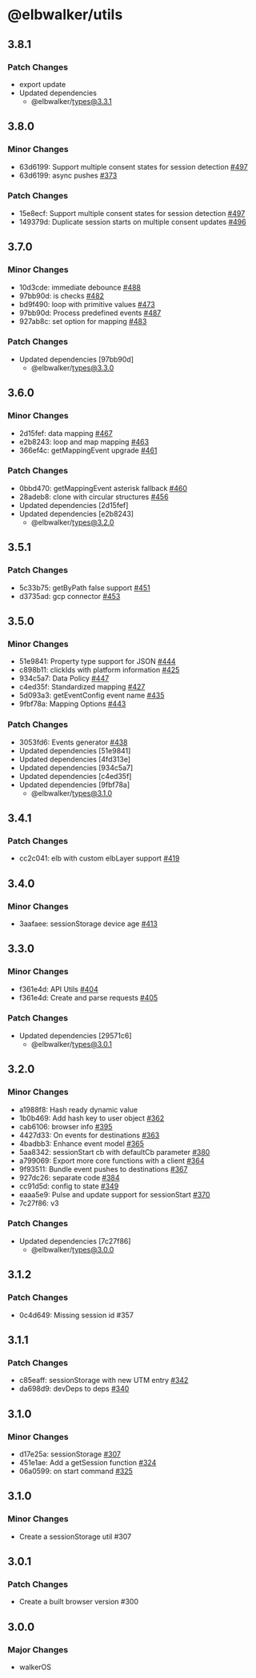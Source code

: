 # @elbwalker/utils

## 3.8.1

### Patch Changes

- export update
- Updated dependencies
  - @elbwalker/types@3.3.1

## 3.8.0

### Minor Changes

- 63d6199: Support multiple consent states for session detection
  [#497](https://github.com/elbwalker/walkerOS/issues/497)
- 63d6199: async pushes [#373](https://github.com/elbwalker/walkerOS/issues/373)

### Patch Changes

- 15e8ecf: Support multiple consent states for session detection
  [#497](https://github.com/elbwalker/walkerOS/issues/497)
- 149379d: Duplicate session starts on multiple consent updates
  [#496](https://github.com/elbwalker/walkerOS/issues/496)

## 3.7.0

### Minor Changes

- 10d3cde: immediate debounce
  [#488](https://github.com/elbwalker/walkerOS/issues/488)
- 97bb90d: is checks [#482](https://github.com/elbwalker/walkerOS/issues/482)
- bd9f490: loop with primitive values
  [#473](https://github.com/elbwalker/walkerOS/issues/473)
- 97bb90d: Process predefined events
  [#487](https://github.com/elbwalker/walkerOS/issues/487)
- 927ab8c: set option for mapping
  [#483](https://github.com/elbwalker/walkerOS/issues/483)

### Patch Changes

- Updated dependencies [97bb90d]
  - @elbwalker/types@3.3.0

## 3.6.0

### Minor Changes

- 2d15fef: data mapping [#467](https://github.com/elbwalker/walkerOS/issues/467)
- e2b8243: loop and map mapping
  [#463](https://github.com/elbwalker/walkerOS/issues/463)
- 366ef4c: getMappingEvent upgrade
  [#461](https://github.com/elbwalker/walkerOS/issues/461)

### Patch Changes

- 0bbd470: getMappingEvent asterisk fallback
  [#460](https://github.com/elbwalker/walkerOS/issues/460)
- 28adeb8: clone with circular structures
  [#456](https://github.com/elbwalker/walkerOS/issues/456)
- Updated dependencies [2d15fef]
- Updated dependencies [e2b8243]
  - @elbwalker/types@3.2.0

## 3.5.1

### Patch Changes

- 5c33b75: getByPath false support
  [#451](https://github.com/elbwalker/walkerOS/issues/451)
- d3735ad: gcp connector
  [#453](https://github.com/elbwalker/walkerOS/issues/453)

## 3.5.0

### Minor Changes

- 51e9841: Property type support for JSON
  [#444](https://github.com/elbwalker/walkerOS/issues/444)
- c898b11: clickIds with platform information
  [#425](https://github.com/elbwalker/walkerOS/issues/425)
- 934c5a7: Data Policy [#447](https://github.com/elbwalker/walkerOS/issues/447)
- c4ed35f: Standardized mapping
  [#427](https://github.com/elbwalker/walkerOS/issues/427)
- 5d093a3: getEventConfig event name
  [#435](https://github.com/elbwalker/walkerOS/issues/435)
- 9fbf78a: Mapping Options
  [#443](https://github.com/elbwalker/walkerOS/issues/443)

### Patch Changes

- 3053fd6: Events generator
  [#438](https://github.com/elbwalker/walkerOS/issues/438)
- Updated dependencies [51e9841]
- Updated dependencies [4fd313e]
- Updated dependencies [934c5a7]
- Updated dependencies [c4ed35f]
- Updated dependencies [9fbf78a]
  - @elbwalker/types@3.1.0

## 3.4.1

### Patch Changes

- cc2c041: elb with custom elbLayer support
  [#419](https://github.com/elbwalker/walkerOS/issues/419)

## 3.4.0

### Minor Changes

- 3aafaee: sessionStorage device age
  [#413](https://github.com/elbwalker/walkerOS/issues/413)

## 3.3.0

### Minor Changes

- f361e4d: API Utils [#404](https://github.com/elbwalker/walkerOS/issues/404)
- f361e4d: Create and parse requests
  [#405](https://github.com/elbwalker/walkerOS/issues/405)

### Patch Changes

- Updated dependencies [29571c6]
  - @elbwalker/types@3.0.1

## 3.2.0

### Minor Changes

- a1988f8: Hash ready dynamic value
- 1b0b469: Add hash key to user object
  [#362](https://github.com/elbwalker/walkerOS/issues/362)
- cab6106: browser info [#395](https://github.com/elbwalker/walkerOS/issues/395)
- 4427d33: On events for destinations
  [#363](https://github.com/elbwalker/walkerOS/issues/363)
- 4badbb3: Enhance event model
  [#365](https://github.com/elbwalker/walkerOS/issues/365)
- 5aa8342: sessionStart cb with defaultCb parameter
  [#380](https://github.com/elbwalker/walkerOS/issues/380)
- a799069: Export more core functions with a client
  [#364](https://github.com/elbwalker/walkerOS/issues/364)
- 9f93511: Bundle event pushes to destinations
  [#367](https://github.com/elbwalker/walkerOS/issues/367)
- 927dc26: separate code
  [#384](https://github.com/elbwalker/walkerOS/issues/384)
- cc91d5d: config to state
  [#349](https://github.com/elbwalker/walkerOS/issues/349)
- eaaa5e9: Pulse and update support for sessionStart
  [#370](https://github.com/elbwalker/walkerOS/issues/370)
- 7c27f86: v3

### Patch Changes

- Updated dependencies [7c27f86]
  - @elbwalker/types@3.0.0

## 3.1.2

### Patch Changes

- 0c4d649: Missing session id #357

## 3.1.1

### Patch Changes

- c85eaff: sessionStorage with new UTM entry
  [#342](https://github.com/elbwalker/walkerOS/issues/342)
- da698d9: devDeps to deps
  [#340](https://github.com/elbwalker/walkerOS/issues/340)

## 3.1.0

### Minor Changes

- d17e25a: sessionStorage
  [#307](https://github.com/elbwalker/walkerOS/issues/307)
- 451e1ae: Add a getSession function
  [#324](https://github.com/elbwalker/walkerOS/issues/324)
- 06a0599: on start command
  [#325](https://github.com/elbwalker/walkerOS/issues/325)

## 3.1.0

### Minor Changes

- Create a sessionStorage util #307

## 3.0.1

### Patch Changes

- Create a built browser version #300

## 3.0.0

### Major Changes

- walkerOS
